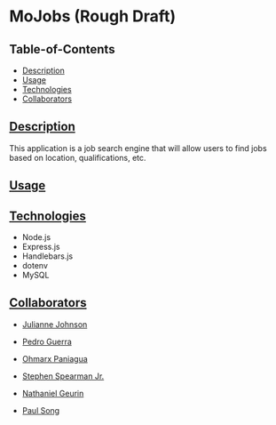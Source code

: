# MoJobs (Rough Draft)

## Table-of-Contents

* [Description](#description)
* [Usage](#usage)
* [Technologies](#technologies)
* [Collaborators](#collaborators)

## [Description](#table-of-contents)

This application is a job search engine that will allow users to find jobs based on location, qualifications, etc.

## [Usage](#table-of-contents)

## [Technologies](#table-of-contents)

* Node.js
* Express.js
* Handlebars.js
* dotenv
* MySQL

## [Collaborators](#table-of-contents)

* [Julianne Johnson](https://github.com/juella205)

* [Pedro Guerra](https://github.com/pguerra98)

* [Ohmarx Paniagua](https://github.com/Ohmarxp)

* [Stephen Spearman Jr.](https://github.com/DenimB96)

* [Nathaniel Geurin](https://github.com/Nateg5151)

* [Paul Song](https://github.com/psong1)


